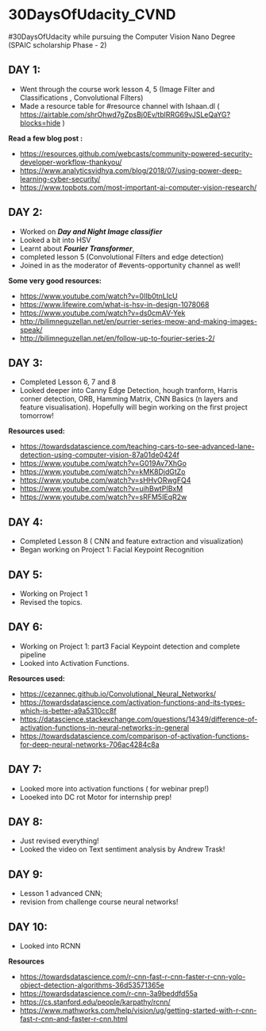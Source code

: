# 30DaysOfUdacity_CVND
#30DaysOfUdacity while pursuing the Computer Vision Nano Degree (SPAIC scholarship Phase - 2)

## DAY 1:
-  Went through the course work lesson 4, 5 (Image Filter and Classifications , Convolutional Filters)
- Made a resource table for #resource channel with Ishaan.dl ( https://airtable.com/shrOhwd7gZpsBj0Ev/tblRRG69vJSLeQaYG?blocks=hide )

**Read a few blog post :**
- https://resources.github.com/webcasts/community-powered-security-developer-workflow-thankyou/  
- https://www.analyticsvidhya.com/blog/2018/07/using-power-deep-learning-cyber-security/  
- https://www.topbots.com/most-important-ai-computer-vision-research/ 

## DAY 2:
- Worked on ***Day and Night Image classifier*** 
- Looked a bit into HSV
- Learnt about ***Fourier Transformer***,
- completed lesson 5 (Convolutional Filters and edge detection)
- Joined in as the moderator of #events-opportunity channel as well! 

 **Some very good resources:**
 - https://www.youtube.com/watch?v=0IIb0tnLIcU
 - https://www.lifewire.com/what-is-hsv-in-design-1078068
 - https://www.youtube.com/watch?v=ds0cmAV-Yek 
 - http://bilimneguzellan.net/en/purrier-series-meow-and-making-images-speak/
 - http://bilimneguzellan.net/en/follow-up-to-fourier-series-2/ 

## DAY 3:
- Completed Lesson 6, 7 and 8 
- Looked deeper into Canny Edge Detection, hough tranform, Harris corner detection, ORB, Hamming Matrix, CNN Basics (n layers and feature visualisation). Hopefully will begin working on the first project tomorrow! 

**Resources used:**
- https://towardsdatascience.com/teaching-cars-to-see-advanced-lane-detection-using-computer-vision-87a01de0424f
- https://www.youtube.com/watch?v=G019Av7XhGo
- https://www.youtube.com/watch?v=kMK8DjdGtZo
- https://www.youtube.com/watch?v=sHHvORwgFQ4
- https://www.youtube.com/watch?v=uihBwtPIBxM
- https://www.youtube.com/watch?v=sRFM5IEqR2w

## DAY 4:
- Completed Lesson 8 ( CNN and feature extraction and visualization)
- Began working on Project 1: Facial Keypoint Recognition

## DAY 5:
- Working on Project 1
- Revised the topics.

## DAY 6:
- Working on Project 1: part3 Facial Keypoint detection and complete pipeline
- Looked into Activation Functions.

**Resources used:**
- https://cezannec.github.io/Convolutional_Neural_Networks/
- https://towardsdatascience.com/activation-functions-and-its-types-which-is-better-a9a5310cc8f
- https://datascience.stackexchange.com/questions/14349/difference-of-activation-functions-in-neural-networks-in-general
- https://towardsdatascience.com/comparison-of-activation-functions-for-deep-neural-networks-706ac4284c8a

##  DAY 7:
- Looked more into activation functions ( for webinar prep!)
- Looeked into DC rot Motor for internship prep!

## DAY 8:
- Just revised everything! 
- Looked the video on Text sentiment analysis by Andrew  Trask!

## DAY 9:
- Lesson 1 advanced CNN; 
- revision from challenge course neural networks!

## DAY 10:
- Looked into RCNN

**Resources**
- https://towardsdatascience.com/r-cnn-fast-r-cnn-faster-r-cnn-yolo-object-detection-algorithms-36d53571365e
- https://towardsdatascience.com/r-cnn-3a9beddfd55a
- https://cs.stanford.edu/people/karpathy/rcnn/
- https://www.mathworks.com/help/vision/ug/getting-started-with-r-cnn-fast-r-cnn-and-faster-r-cnn.html
